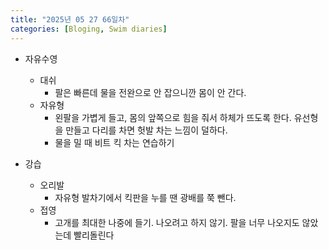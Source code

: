 ```yaml
---
title: "2025년 05 27 66일차"
categories: [Bloging, Swim diaries]
---
```


- 자유수영
  - 대쉬
    - 팔은 빠른데 물을 전완으로 안 잡으니깐 몸이 안 간다.
  - 자유형
     - 왼팔을 가볍게 들고, 몸의 앞쪽으로 힘을 줘서 하체가 뜨도록 한다. 유선형을 만들고 다리를 차면 헛발 차는 느낌이 덜하다.
     - 물을 밀 때 비트 킥 차는 연습하기


- 강습  
  - 오리발
    - 자유형 발차기에서 킥판을 누를 땐 광배를 쭉 뺀다.
  - 접영 
    - 고개를 최대한 나중에 들기. 나오려고 하지 않기. 팔을 너무 나오지도 않았는데 빨리돌린다